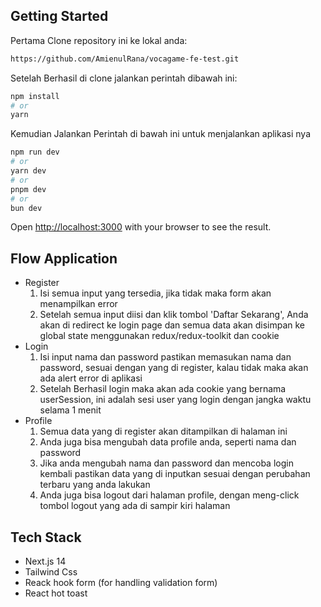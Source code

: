 
## Getting Started

Pertama Clone repository ini ke lokal anda:

```bash
https://github.com/AmienulRana/vocagame-fe-test.git
```

Setelah Berhasil di clone jalankan perintah dibawah ini:

```bash
npm install
# or
yarn
```
Kemudian Jalankan Perintah di bawah ini untuk menjalankan aplikasi nya

```bash
npm run dev
# or
yarn dev
# or
pnpm dev
# or
bun dev
```

Open [http://localhost:3000](http://localhost:3000) with your browser to see the result.

## Flow Application
- Register
  1. Isi semua input yang tersedia, jika tidak maka form akan menampilkan error
  2. Setelah semua input diisi dan klik tombol 'Daftar Sekarang', Anda akan di redirect ke login page dan semua data akan disimpan ke global state menggunakan redux/redux-toolkit dan cookie  
- Login
  1. Isi input nama dan password pastikan memasukan nama dan password, sesuai dengan yang di register, kalau tidak maka akan ada alert error di aplikasi 
  2. Setelah Berhasil login maka akan ada cookie yang bernama userSession, ini adalah sesi user yang login dengan jangka waktu selama 1 menit
- Profile
  1. Semua data yang di register akan ditampilkan di halaman ini
  2. Anda juga bisa mengubah data profile anda, seperti nama dan password
  3. Jika anda mengubah nama dan password dan mencoba login kembali pastikan data yang di inputkan sesuai dengan perubahan terbaru yang anda lakukan
  4. Anda juga bisa logout dari halaman profile, dengan meng-click tombol logout yang ada di sampir kiri halaman

## Tech Stack
- Next.js 14
- Tailwind Css
- Reack hook form (for handling validation form)
- React hot toast
